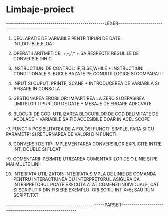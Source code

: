 # Limbaje-proiect

-------------------------------------------------LEXER-----------------------------------------------------
1. DECLARATIE DE VARIABILE PENTR TIPURI DE DATE: INT,DOUBLE,FLOAT

2. OPERATII ARITMETICE: +,-,/,* + SA RESPECTE REGULILE DE CONVERSIE DIN C

3. INSTRUCTIUNI DE CONTROL: IF,ELSE,WHILE + INSTRUCTIUNI CONDITIONALE SI BUCLE BAZATE PE CONDITII LOGICE SI COMPARATII

4. INPUT SI OUPUT: PRINTF, SCANF + INTRODUCEREA DE VARIABILA SI AFISARE IN CONSOLA

5. GESTIONAREA ERORILOR: IMPARTIREA LA ZERO SI DEPASIREA LIMITELOR TIPURILOR DE DATE + MESAJE DE EROARE ADECVATE

6. BLOCURI DE COD: UTILIZAREA BLOCURILOR DE COD DELIMITATE DE ACOLADE + VARIABILE SA FIE ACCESIBILE DOAR IN ACEL SCOPE

-7. FUNCTII: POSIBILITATEA DE A FOLOSI FUNCTII SIMPLE, FARA SI CU PARAMETRI SI RETURNAREA DE VALORI DIN FUNCTII

8. CONVERSII DE TIP: IMPLEMENTAREA CONVERSIILOR EXPLICITE INTRE INT, DOUBLE SI FLOAT

-9. COMENTARII: PERMITE UTIIZAREA COMENTARIILOR DE O LINIE SI PE MAI MULTE LINII

10. INTERFATA UTILIZATOR:   INTERFATA SIMPLA DE LINIE DE COMANDA PENTRU INTERACTIUNEA CU INTERPRETORUL
                            ASIGURA CA INTERPRETORUL POATE EXECUTA ATAT COMENZI INDIVIDUALE, CAT SI SCRIPUTIR DIN FISIERE
                            EXEMPLU: ORI SCRIU INT X=5; SAU RUN SCRIPT.TXT



-------------------------------------------------PARSER--------------------------------------------------------
